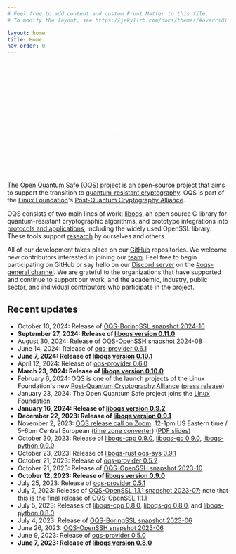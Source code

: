 ```yaml
---
# Feel free to add content and custom Front Matter to this file.
# To modify the layout, see https://jekyllrb.com/docs/themes/#overriding-theme-defaults

layout: home
title: Home
nav_order: 0
---
```


<div style="background-image: url('{{site.baseurl}}/img/header-bg.jpg'); background-size: cover; color: white; text-align: center; padding-top: 6rem; padding-bottom: 6rem;">
<div class="fs-10 fw-700" style="color: white; font-family: 'Montserrat'; text-transform: uppercase;">Open Quantum Safe</div>
<br />
<div class="fs-6" style="color: white; font-family: 'Droid Serif';"><i>software for the transition <br>to quantum-resistant cryptography</i></div>
</div>

The [Open Quantum Safe (OQS) project](about) is an open-source project that aims to support the transition to [quantum-resistant cryptography](post-quantum-crypto). OQS is part of the [Linux Foundation](https://www.linuxfoundation.org/)'s [Post-Quantum Cryptography Alliance](https://pqca.org/).

OQS consists of two main lines of work: [liboqs](liboqs), an open source C library for quantum-resistant cryptographic algorithms, and prototype integrations into [protocols and applications](applications), including the widely used OpenSSL library.  These tools support [research](research) by ourselves and others.

All of our development takes place on our [GitHub](https://github.com/open-quantum-safe) repositories.  We welcome new contributors interested in joining our [team](team).  Feel free to begin participating on GitHub or say hello on our [Discord server](https://discord.gg/qRfMantKwc) on the [#oqs-general channel](https://discord.com/channels/1202723482224295936/1203395992003678238).  We are grateful to the organizations that have supported and continue to support our work, and the academic, industry, public sector, and individual contributors who participate in the project.

## Recent updates

- October 10, 2024: Release of [OQS-BoringSSL snapshot 2024-10](https://github.com/open-quantum-safe/boringssl/releases/tag/OQS-BoringSSL-snapshot-2024-10)
- <b>September 27, 2024: Release of [liboqs version 0.11.0](https://github.com/open-quantum-safe/liboqs/releases/tag/0.11.0)</b>
- August 30, 2024: Release of [OQS-OpenSSH snapshot 2024-08](https://github.com/open-quantum-safe/openssh/releases/tag/OQS-OpenSSH-snapshot-2024-08)
- June 14, 2024: Release of [oqs-provider 0.6.1](https://github.com/open-quantum-safe/oqs-provider/releases/tag/0.6.1)
- <b>June 7, 2024: Release of [liboqs version 0.10.1](https://github.com/open-quantum-safe/liboqs/releases/tag/0.10.1)</b>
- April 12, 2024: Release of [oqs-provider 0.6.0](https://github.com/open-quantum-safe/oqs-provider/releases/tag/0.6.0)
- <b>March 23, 2024: Release of [liboqs version 0.10.0](https://github.com/open-quantum-safe/liboqs/releases/tag/0.10.0)</b>
- February 6, 2024: OQS is one of the launch projects of the Linux Foundation's new [Post-Quantum Cryptography Alliance](https://pqca.org/) ([press release](https://www.linuxfoundation.org/press/announcing-the-post-quantum-cryptography-alliance-pqca))
- January 23, 2024: The Open Quantum Safe project joins the [Linux Foundation](https://www.linuxfoundation.org/)
- <b>January 16, 2024: Release of [liboqs version 0.9.2](https://github.com/open-quantum-safe/liboqs/releases/tag/0.9.2)</b>
- <b>December 22, 2023: Release of [liboqs version 0.9.1](https://github.com/open-quantum-safe/liboqs/releases/tag/0.9.1)</b>
- November 2, 2023: [OQS release call on Zoom](https://uwaterloo.zoom.us/j/98288698086): 12-1pm US Eastern time / 5–6pm Central European ([time zone converter](https://www.timeanddate.com/worldclock/fixedtime.html?msg=OQS+release+call&iso=20231102T12&p1=1203&ah=1)) ([PDF slides](news/release-call-slides-2023-11-02.pdf))
- October 30, 2023: Release of [liboqs-cpp 0.9.0](https://github.com/open-quantum-safe/liboqs-cpp/releases/tag/0.9.0), [liboqs-go 0.9.0](https://github.com/open-quantum-safe/liboqs-go/releases/tag/0.9.0), [liboqs-python 0.9.0](https://github.com/open-quantum-safe/liboqs-python/releases/tag/0.9.0)
- October 23, 2023: Release of [liboqs-rust oqs-sys 0.9.1](https://github.com/open-quantum-safe/liboqs-rust/releases/tag/oqs-sys-v0.9.1)
- October 21, 2023: Release of [oqs-provider 0.5.2](https://github.com/open-quantum-safe/oqs-provider/releases/tag/0.5.2)
- October 21, 2023: Release of [OQS-OpenSSH snapshot 2023-10](https://github.com/open-quantum-safe/openssh/releases/tag/OQS-OpenSSH-snapshot-2023-10)
- <b>October 12, 2023: Release of [liboqs version 0.9.0](https://github.com/open-quantum-safe/liboqs/releases/tag/0.9.0)</b>
- July 25, 2023: Release of [oqs-provider 0.5.1](https://github.com/open-quantum-safe/oqs-provider/releases/tag/0.5.1)
- July 7, 2023: Release of [OQS-OpenSSL 1.1.1 snapshot 2023-07](https://github.com/open-quantum-safe/openssl/releases/tag/OQS-OpenSSL_1_1_1-stable-snapshot-2023-07); note that this is the final release of OQS-OpenSSL 1.1.1
- July 5, 2023: Releases of [liboqs-cpp 0.8.0](https://github.com/open-quantum-safe/liboqs-cpp/releases/tag/0.8.0), [liboqs-go 0.8.0](https://github.com/open-quantum-safe/liboqs-go/releases/tag/0.8.0), and [liboqs-python 0.8.0](https://github.com/open-quantum-safe/liboqs-python/releases/tag/0.8.0)
- July 4, 2023: Release of [OQS-BoringSSL snapshot 2023-06](https://github.com/open-quantum-safe/boringssl/releases/tag/OQS-BoringSSL-snapshot-2023-06)
- June 26, 2023: [OQS-OpenSSH snapshot 2023-06](https://github.com/open-quantum-safe/openssh/releases/tag/OQS-OpenSSH-snapshot-2023-06)
- June 9, 2023: Release of [oqs-provider 0.5.0](https://github.com/open-quantum-safe/oqs-provider/releases/tag/0.5.0)
- <b>June 7, 2023: Release of [liboqs version 0.8.0](https://github.com/open-quantum-safe/liboqs/releases/tag/0.8.0)</b>
